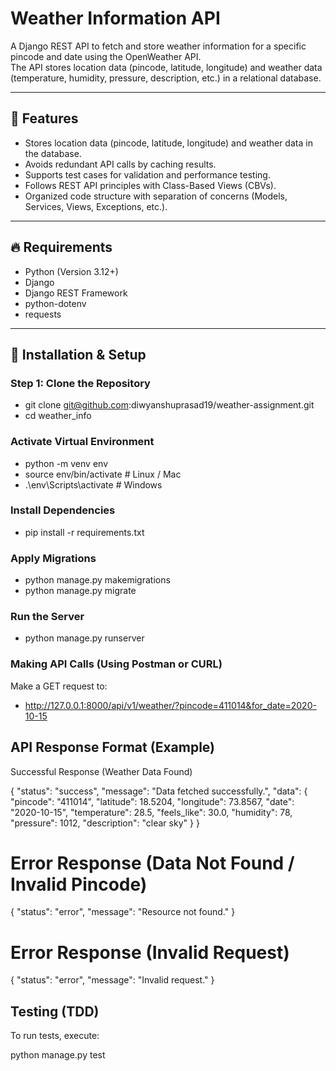 # Weather Information API

A Django REST API to fetch and store weather information for a specific pincode and date using the OpenWeather API.  
The API stores location data (pincode, latitude, longitude) and weather data (temperature, humidity, pressure, description, etc.) in a relational database.  

---

## 📌 Features
- Stores location data (pincode, latitude, longitude) and weather data in the database.
- Avoids redundant API calls by caching results.
- Supports test cases for validation and performance testing.
- Follows REST API principles with Class-Based Views (CBVs).
- Organized code structure with separation of concerns (Models, Services, Views, Exceptions, etc.).

---

## 🔥 Requirements
- Python (Version 3.12+)
- Django
- Django REST Framework
- python-dotenv
- requests

---

## 🚀 Installation & Setup

### Step 1: Clone the Repository

- git clone git@github.com:diwyanshuprasad19/weather-assignment.git
- cd weather_info

### Activate Virtual Environment


- python -m venv env
- source env/bin/activate  # Linux / Mac
- .\env\Scripts\activate    # Windows

### Install Dependencies

- pip install -r requirements.txt

### Apply Migrations

- python manage.py makemigrations
- python manage.py migrate

### Run the Server

- python manage.py runserver

### Making API Calls (Using Postman or CURL)

Make a GET request to:

- http://127.0.0.1:8000/api/v1/weather/?pincode=411014&for_date=2020-10-15

## API Response Format (Example)

Successful Response (Weather Data Found)

{
    "status": "success",
    "message": "Data fetched successfully.",
    "data": {
        "pincode": "411014",
        "latitude": 18.5204,
        "longitude": 73.8567,
        "date": "2020-10-15",
        "temperature": 28.5,
        "feels_like": 30.0,
        "humidity": 78,
        "pressure": 1012,
        "description": "clear sky"
    }
}

# Error Response (Data Not Found / Invalid Pincode)

{
    "status": "error",
    "message": "Resource not found."
}
# Error Response (Invalid Request)

{
    "status": "error",
    "message": "Invalid request."
}

## Testing (TDD)
To run tests, execute:

python manage.py test

